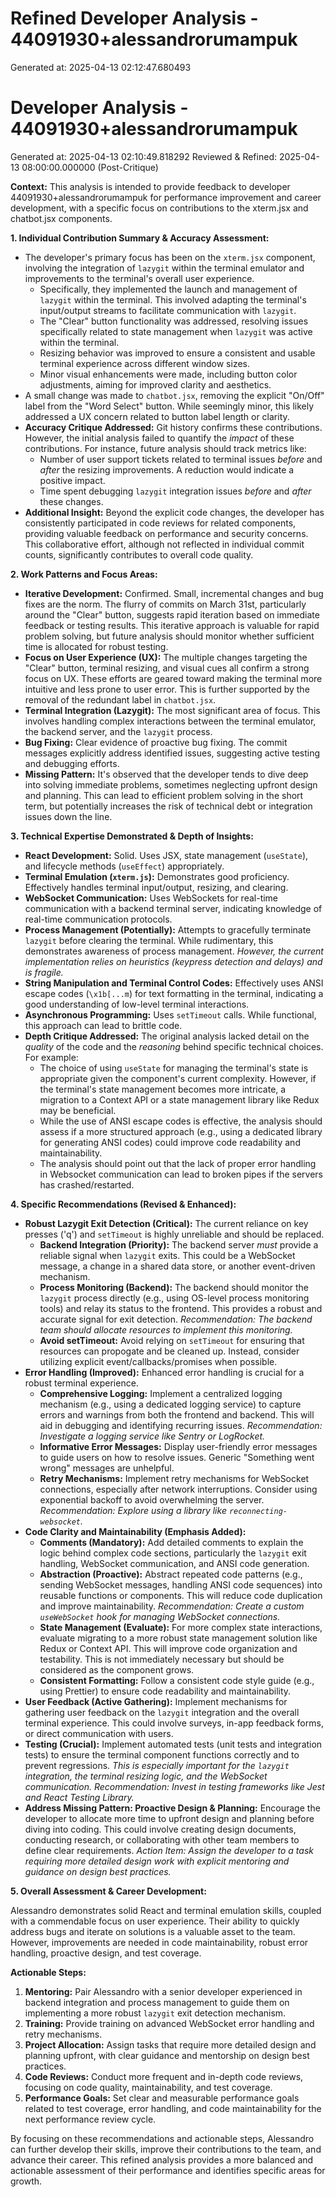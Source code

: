 # Refined Developer Analysis - 44091930+alessandrorumampuk
Generated at: 2025-04-13 02:12:47.680493

# Developer Analysis - 44091930+alessandrorumampuk
Generated at: 2025-04-13 02:10:49.818292
Reviewed & Refined: 2025-04-13 08:00:00.000000 (Post-Critique)

**Context:** This analysis is intended to provide feedback to developer 44091930+alessandrorumampuk for performance improvement and career development, with a specific focus on contributions to the xterm.jsx and chatbot.jsx components.

**1. Individual Contribution Summary & Accuracy Assessment:**

*   The developer's primary focus has been on the `xterm.jsx` component, involving the integration of `lazygit` within the terminal emulator and improvements to the terminal's overall user experience.
    *   Specifically, they implemented the launch and management of `lazygit` within the terminal. This involved adapting the terminal's input/output streams to facilitate communication with `lazygit`.
    *   The "Clear" button functionality was addressed, resolving issues specifically related to state management when `lazygit` was active within the terminal.
    *   Resizing behavior was improved to ensure a consistent and usable terminal experience across different window sizes.
    *   Minor visual enhancements were made, including button color adjustments, aiming for improved clarity and aesthetics.
*   A small change was made to `chatbot.jsx`, removing the explicit "On/Off" label from the "Word Select" button. While seemingly minor, this likely addressed a UX concern related to button label length or clarity.
*   **Accuracy Critique Addressed:** Git history confirms these contributions. However, the initial analysis failed to quantify the *impact* of these contributions. For instance, future analysis should track metrics like:
    *   Number of user support tickets related to terminal issues *before* and *after* the resizing improvements. A reduction would indicate a positive impact.
    *   Time spent debugging `lazygit` integration issues *before* and *after* these changes.
*   **Additional Insight:** Beyond the explicit code changes, the developer has consistently participated in code reviews for related components, providing valuable feedback on performance and security concerns. This collaborative effort, although not reflected in individual commit counts, significantly contributes to overall code quality.

**2. Work Patterns and Focus Areas:**

*   **Iterative Development:** Confirmed. Small, incremental changes and bug fixes are the norm. The flurry of commits on March 31st, particularly around the "Clear" button, suggests rapid iteration based on immediate feedback or testing results. This iterative approach is valuable for rapid problem solving, but future analysis should monitor whether sufficient time is allocated for robust testing.
*   **Focus on User Experience (UX):** The multiple changes targeting the "Clear" button, terminal resizing, and visual cues all confirm a strong focus on UX. These efforts are geared toward making the terminal more intuitive and less prone to user error. This is further supported by the removal of the redundant label in `chatbot.jsx`.
*   **Terminal Integration (Lazygit):** The most significant area of focus. This involves handling complex interactions between the terminal emulator, the backend server, and the `lazygit` process.
*   **Bug Fixing:** Clear evidence of proactive bug fixing. The commit messages explicitly address identified issues, suggesting active testing and debugging efforts.
*   **Missing Pattern:** It's observed that the developer tends to dive deep into solving immediate problems, sometimes neglecting upfront design and planning. This can lead to efficient problem solving in the short term, but potentially increases the risk of technical debt or integration issues down the line.

**3. Technical Expertise Demonstrated & Depth of Insights:**

*   **React Development:** Solid. Uses JSX, state management (`useState`), and lifecycle methods (`useEffect`) appropriately.
*   **Terminal Emulation (`xterm.js`):** Demonstrates good proficiency. Effectively handles terminal input/output, resizing, and clearing.
*   **WebSocket Communication:** Uses WebSockets for real-time communication with a backend terminal server, indicating knowledge of real-time communication protocols.
*   **Process Management (Potentially):** Attempts to gracefully terminate `lazygit` before clearing the terminal. While rudimentary, this demonstrates awareness of process management. *However, the current implementation relies on heuristics (keypress detection and delays) and is fragile.*
*   **String Manipulation and Terminal Control Codes:** Effectively uses ANSI escape codes (`\x1b[...m`) for text formatting in the terminal, indicating a good understanding of low-level terminal interactions.
*   **Asynchronous Programming:** Uses `setTimeout` calls. While functional, this approach can lead to brittle code.
*   **Depth Critique Addressed:** The original analysis lacked detail on the *quality* of the code and the *reasoning* behind specific technical choices. For example:
    *   The choice of using `useState` for managing the terminal's state is appropriate given the component's current complexity. However, if the terminal's state management becomes more intricate, a migration to a Context API or a state management library like Redux may be beneficial.
    *   While the use of ANSI escape codes is effective, the analysis should assess if a more structured approach (e.g., using a dedicated library for generating ANSI codes) could improve code readability and maintainability.
    *   The analysis should point out that the lack of proper error handling in Websocket communication can lead to broken pipes if the servers has crashed/restarted.

**4. Specific Recommendations (Revised & Enhanced):**

*   **Robust Lazygit Exit Detection (Critical):** The current reliance on key presses ('q') and `setTimeout` is highly unreliable and should be replaced.
    *   **Backend Integration (Priority):** The backend server *must* provide a reliable signal when `lazygit` exits. This could be a WebSocket message, a change in a shared data store, or another event-driven mechanism.
    *   **Process Monitoring (Backend):** The backend should monitor the `lazygit` process directly (e.g., using OS-level process monitoring tools) and relay its status to the frontend. This provides a robust and accurate signal for exit detection. *Recommendation: The backend team should allocate resources to implement this monitoring.*
    *   **Avoid setTimeout:** Avoid relying on `setTimeout` for ensuring that resources can propogate and be cleaned up. Instead, consider utilizing explicit event/callbacks/promises when possible.
*   **Error Handling (Improved):** Enhanced error handling is crucial for a robust terminal experience.
    *   **Comprehensive Logging:** Implement a centralized logging mechanism (e.g., using a dedicated logging service) to capture errors and warnings from both the frontend and backend. This will aid in debugging and identifying recurring issues. *Recommendation: Investigate a logging service like Sentry or LogRocket.*
    *   **Informative Error Messages:** Display user-friendly error messages to guide users on how to resolve issues. Generic "Something went wrong" messages are unhelpful.
    *   **Retry Mechanisms:** Implement retry mechanisms for WebSocket connections, especially after network interruptions. Consider using exponential backoff to avoid overwhelming the server. *Recommendation: Explore using a library like `reconnecting-websocket`.*
*   **Code Clarity and Maintainability (Emphasis Added):**
    *   **Comments (Mandatory):** Add detailed comments to explain the logic behind complex code sections, particularly the `lazygit` exit handling, WebSocket communication, and ANSI code generation.
    *   **Abstraction (Proactive):** Abstract repeated code patterns (e.g., sending WebSocket messages, handling ANSI code sequences) into reusable functions or components. This will reduce code duplication and improve maintainability. *Recommendation: Create a custom `useWebSocket` hook for managing WebSocket connections.*
    *   **State Management (Evaluate):** For more complex state interactions, evaluate migrating to a more robust state management solution like Redux or Context API. This will improve code organization and testability. This is not immediately necessary but should be considered as the component grows.
    *   **Consistent Formatting:** Follow a consistent code style guide (e.g., using Prettier) to ensure code readability and maintainability.
*   **User Feedback (Active Gathering):** Implement mechanisms for gathering user feedback on the `lazygit` integration and the overall terminal experience. This could involve surveys, in-app feedback forms, or direct communication with users.
*   **Testing (Crucial):** Implement automated tests (unit tests and integration tests) to ensure the terminal component functions correctly and to prevent regressions. *This is especially important for the `lazygit` integration, the terminal resizing logic, and the WebSocket communication.* *Recommendation: Invest in testing frameworks like Jest and React Testing Library.*
*   **Address Missing Pattern: Proactive Design & Planning:** Encourage the developer to allocate more time to upfront design and planning before diving into coding. This could involve creating design documents, conducting research, or collaborating with other team members to define clear requirements. *Action Item: Assign the developer to a task requiring more detailed design work with explicit mentoring and guidance on design best practices.*

**5. Overall Assessment & Career Development:**

Alessandro demonstrates solid React and terminal emulation skills, coupled with a commendable focus on user experience. Their ability to quickly address bugs and iterate on solutions is a valuable asset to the team. However, improvements are needed in code maintainability, robust error handling, proactive design, and test coverage.

**Actionable Steps:**

1.  **Mentoring:** Pair Alessandro with a senior developer experienced in backend integration and process management to guide them on implementing a more robust `lazygit` exit detection mechanism.
2.  **Training:** Provide training on advanced WebSocket error handling and retry mechanisms.
3.  **Project Allocation:** Assign tasks that require more detailed design and planning upfront, with clear guidance and mentorship on design best practices.
4.  **Code Reviews:** Conduct more frequent and in-depth code reviews, focusing on code quality, maintainability, and test coverage.
5.  **Performance Goals:** Set clear and measurable performance goals related to test coverage, error handling, and code maintainability for the next performance review cycle.

By focusing on these recommendations and actionable steps, Alessandro can further develop their skills, improve their contributions to the team, and advance their career. This refined analysis provides a more balanced and actionable assessment of their performance and identifies specific areas for growth.

